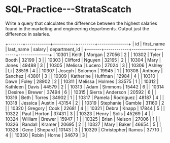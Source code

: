 # SQL-Practice---StrataScatch

Write a query that calculates the difference between the highest salaries found in the marketing and engineering departments. Output just the difference in salaries.

+-------+------------+-----------+--------+---------------+
|   id  | first_name | last_name | salary | department_id |
+-------+------------+-----------+--------+---------------+
| 10301 |   Keith    |   Morgan  | 27056  |       2       |
| 10302 |   Tyler    |   Booth   | 32199  |       3       |
| 10303 |  Clifford  |   Nguyen  | 32165  |       2       |
| 10304 |   Mary     |   Jones   | 49488  |       3       |
| 10305 |  Melissa   |   Lucero  | 27024  |       3       |
| 10306 |   Ashley   |    Li     | 28516  |       4       |
| 10307 |   Joseph   |  Solomon  | 19945  |       1       |
| 10308 |  Anthony   |  Sanchez  | 43801  |       3       |
| 10309 | Katherine  |  Huffman  | 12984  |       4       |
| 10310 |    Dawn    |   Foley   | 28902  |       2       |
| 10311 |  Melissa   |  Holmes   | 33575  |       1       |
| 10312 | Kathleen   |   Davis   | 44579  |       2       |
| 10313 |    Adam    |  Simmons  | 15442  |       6       |
| 10314 |  Desiree   |  Brewer   | 37494  |       6       |
| 10315 |   Sierra   |  Anderson | 20592  |       6       |
| 10316 |    Beth    |   Torres  | 34902  |       1       |
| 10317 |   Pamela   | Rodriguez | 48187  |       4       |
| 10318 |  Jessica   |   Austin  | 43154  |       2       |
| 10319 | Stephanie  |  Gamble   | 31160  |       2       |
| 10320 |  Gregory   |   Cook    | 22681  |       4       |
| 10321 |   Debra    |   Knapp   | 17844  |       5       |
| 10322 |   Paul     |   Horton  | 37431  |       3       |
| 10323 |   Henry    |   Solis   | 45269  |       4       |
| 10324 |  William   |  Brewer   | 15947  |       1       |
| 10325 |   Brian    |  Nelson   | 27006  |       1       |
| 10326 |  Randall   |  Kramer   | 20695  |       2       |
| 10327 |    Mary    |   Baker   | 46654  |       5       |
| 10328 |   Gene     |  Shepard  | 10143  |       3       |
| 10329 | Christopher|   Ramos   | 37710  |       4       |
| 10330 |   Robin    |   Horne   | 34679  |       3       |
